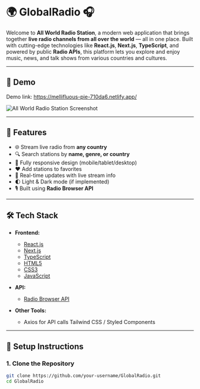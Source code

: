 
# 🌍 GlobalRadio 🎧

Welcome to **All World Radio Station**, a modern web application that brings together **live radio channels from all over the world** — all in one place. Built with cutting-edge technologies like **React.js**, **Next.js**, **TypeScript**, and powered by public **Radio APIs**, this platform lets you explore and enjoy music, news, and talk shows from various countries and cultures.

---

## 📸 Demo

Demo link:   <https://mellifluous-pie-710da6.netlify.app/>

![All World Radio Station Screenshot](./public/screenshot.png) <!-- Optional: Add a real screenshot -->

---

## 🚀 Features

- 🌐 Stream live radio from **any country**
- 🔍 Search stations by **name, genre, or country**
- 📱 Fully responsive design (mobile/tablet/desktop)
- ❤️ Add stations to favorites
- 🔄 Real-time updates with live stream info
- 🌓 Light & Dark mode (if implemented)
- 🎙 Built using **Radio Browser API** 

---

## 🛠 Tech Stack

- **Frontend:**
  - [React.js](https://reactjs.org/)
  - [Next.js](https://nextjs.org/)
  - [TypeScript](https://www.typescriptlang.org/)
  - [HTML5](https://developer.mozilla.org/en-US/docs/Web/HTML)
  - [CSS3](https://developer.mozilla.org/en-US/docs/Web/CSS)
  - [JavaScript](https://developer.mozilla.org/en-US/docs/Web/JavaScript)

- **API:**
  - [Radio Browser API](https://www.radio-browser.info/)

- **Other Tools:**
  - Axios  for API calls
   Tailwind CSS / Styled Components

---

## 🧪 Setup Instructions

### 1. Clone the Repository

```bash
git clone https://github.com/your-username/GlobalRadio.git
cd GlobalRadio
